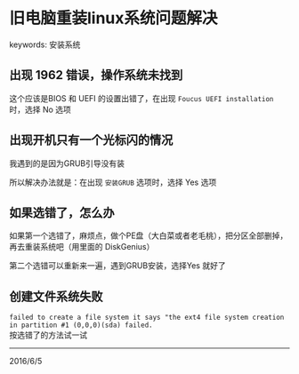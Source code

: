 # 旧电脑重装linux系统问题解决

keywords: 安装系统  

## 出现 1962 错误，操作系统未找到
这个应该是BIOS 和 UEFI 的设置出错了，在出现 `Foucus UEFI installation` 时，选择 No 选项  

## 出现开机只有一个光标闪的情况
我遇到的是因为GRUB引导没有装  

所以解决办法就是：在出现 `安装GRUB` 选项时，选择 Yes 选项  

## 如果选错了，怎么办
如果第一个选错了，麻烦点，做个PE盘（大白菜或者老毛桃），把分区全部删掉，再去重装系统吧（用里面的 DiskGenius）  

第二个选错可以重新来一遍，遇到GRUB安装，选择Yes 就好了  

## 创建文件系统失败
`failed to create a file system it says "the ext4 file system creation in partition #1 (0,0,0)(sda) failed.`  
按选错了的方法试一试  


---
2016/6/5  
